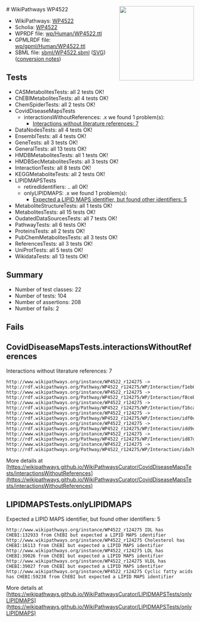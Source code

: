 <img style="float: right; width: 200px" src="../logo.png" />
# WikiPathways WP4522

* WikiPathways: [WP4522](https://identifiers.org/wikipathways:WP4522)
* Scholia: [WP4522](https://scholia.toolforge.org/wikipathways/WP4522)
* WPRDF file: [wp/Human/WP4522.ttl](../wp/Human/WP4522.ttl)
* GPMLRDF file: [wp/gpml/Human/WP4522.ttl](../wp/gpml/Human/WP4522.ttl)
* SBML file: [sbml/WP4522.sbml](../sbml/WP4522.sbml) ([SVG](../sbml/WP4522.svg)) ([conversion notes](../sbml/WP4522.txt))

## Tests
* CASMetabolitesTests: all 2 tests OK!
* ChEBIMetabolitesTests: all 4 tests OK!
* ChemSpiderTests: all 2 tests OK!
* CovidDiseaseMapsTests
    * interactionsWithoutReferences: .x we found 1 problem(s):
        * [Interactions without literature references: 7](#2e295935)
* DataNodesTests: all 4 tests OK!
* EnsemblTests: all 4 tests OK!
* GeneTests: all 3 tests OK!
* GeneralTests: all 13 tests OK!
* HMDBMetabolitesTests: all 1 tests OK!
* HMDBSecMetabolitesTests: all 3 tests OK!
* InteractionTests: all 8 tests OK!
* KEGGMetaboliteTests: all 2 tests OK!
* LIPIDMAPSTests
    * retiredIdentifiers: .. all OK!
    * onlyLIPIDMAPS: .x we found 1 problem(s):
        * [Expected a LIPID MAPS identifier, but found other identifiers: 5](#48cc60bc)
* MetaboliteStructureTests: all 1 tests OK!
* MetabolitesTests: all 15 tests OK!
* OudatedDataSourcesTests: all 7 tests OK!
* PathwayTests: all 6 tests OK!
* ProteinsTests: all 2 tests OK!
* PubChemMetabolitesTests: all 3 tests OK!
* ReferencesTests: all 3 tests OK!
* UniProtTests: all 5 tests OK!
* WikidataTests: all 13 tests OK!


## Summary

* Number of test classes: 22
* Number of tests: 104
* Number of assertions: 208
* Number of fails: 2

## Fails

<a name="2e295935" />

## CovidDiseaseMapsTests.interactionsWithoutReferences

Interactions without literature references: 7
```
http://www.wikipathways.org/instance/WP4522_r124275 -> http://rdf.wikipathways.org/Pathway/WP4522_r124275/WP/Interaction/f1eb8
http://www.wikipathways.org/instance/WP4522_r124275 -> http://rdf.wikipathways.org/Pathway/WP4522_r124275/WP/Interaction/f8ceb
http://www.wikipathways.org/instance/WP4522_r124275 -> http://rdf.wikipathways.org/Pathway/WP4522_r124275/WP/Interaction/f16ca
http://www.wikipathways.org/instance/WP4522_r124275 -> http://rdf.wikipathways.org/Pathway/WP4522_r124275/WP/Interaction/idf0c2e3ad
http://www.wikipathways.org/instance/WP4522_r124275 -> http://rdf.wikipathways.org/Pathway/WP4522_r124275/WP/Interaction/idd9cbf02b
http://www.wikipathways.org/instance/WP4522_r124275 -> http://rdf.wikipathways.org/Pathway/WP4522_r124275/WP/Interaction/id87db2526
http://www.wikipathways.org/instance/WP4522_r124275 -> http://rdf.wikipathways.org/Pathway/WP4522_r124275/WP/Interaction/ida765c91
```

More details at [https://wikipathways.github.io/WikiPathwaysCurator/CovidDiseaseMapsTests/interactionsWithoutReferences](https://wikipathways.github.io/WikiPathwaysCurator/CovidDiseaseMapsTests/interactionsWithoutReferences)

<a name="48cc60bc" />

## LIPIDMAPSTests.onlyLIPIDMAPS

Expected a LIPID MAPS identifier, but found other identifiers: 5
```
http://www.wikipathways.org/instance/WP4522_r124275 IDL has CHEBI:132933 from ChEBI but expected a LIPID MAPS identifier
http://www.wikipathways.org/instance/WP4522_r124275 Cholesterol has CHEBI:16113 from ChEBI but expected a LIPID MAPS identifier
http://www.wikipathways.org/instance/WP4522_r124275 LDL has CHEBI:39026 from ChEBI but expected a LIPID MAPS identifier
http://www.wikipathways.org/instance/WP4522_r124275 VLDL has CHEBI:39027 from ChEBI but expected a LIPID MAPS identifier
http://www.wikipathways.org/instance/WP4522_r124275 Cyclic fatty acids has CHEBI:59238 from ChEBI but expected a LIPID MAPS identifier
```

More details at [https://wikipathways.github.io/WikiPathwaysCurator/LIPIDMAPSTests/onlyLIPIDMAPS](https://wikipathways.github.io/WikiPathwaysCurator/LIPIDMAPSTests/onlyLIPIDMAPS)

